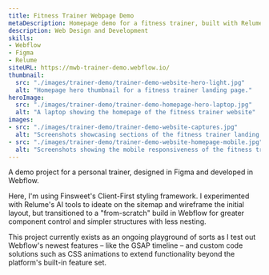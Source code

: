 ```yaml
---
title: Fitness Trainer Webpage Demo
metaDescription: Homepage demo for a fitness trainer, built with Relume, Figma, and Webflow using the popular Client-First framework.
description: Web Design and Development
skills:
- Webflow
- Figma
- Relume
siteURL: https://mwb-trainer-demo.webflow.io/
thumbnail:
  src: "./images/trainer-demo/trainer-demo-website-hero-light.jpg"
  alt: "Homepage hero thumbnail for a fitness trainer landing page."
heroImage:
  src: "./images/trainer-demo/trainer-demo-homepage-hero-laptop.jpg"
  alt: "A laptop showing the homepage of the fitness trainer website"
images:
- src: "./images/trainer-demo/trainer-demo-website-captures.jpg"
  alt: "Screenshots showcasing sections of the fitness trainer landing page"
- src: "./images/trainer-demo/trainer-demo-website-homepage-mobile.jpg"
  alt: "Screenshots showing the mobile responsiveness of the fitness trainer landing page"
---
```


A demo project for a personal trainer, designed in Figma and developed in Webflow. 

Here, I'm using Finsweet's Client-First styling framework. I experimented
with Relume's AI tools to ideate on the sitemap and wireframe the initial layout, but
transitioned to a "from-scratch" build in Webflow for greater component control
and simpler structures with less nesting.

This project currently exists as an ongoing playground of sorts as I test out Webflow's newest features – like the GSAP timeline – and custom code solutions such as CSS animations to extend functionality beyond the platform's built-in feature set.


